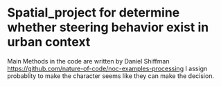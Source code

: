 # Spatial_project for determine whether steering behavior exist in urban context
Main Methods in the code are written by Daniel Shiffman  https://github.com/nature-of-code/noc-examples-processing
I assign probablity to make the character seems like they can make the decision.
